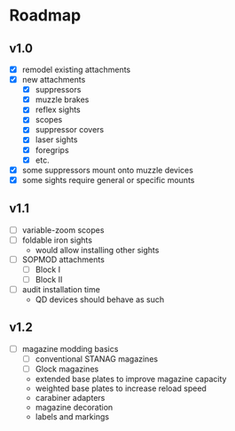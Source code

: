# Roadmap

## v1.0

- [x] remodel existing attachments
- [x] new attachments
  - [x] suppressors
  - [x] muzzle brakes
  - [x] reflex sights
  - [x] scopes
  - [x] suppressor covers
  - [x] laser sights
  - [x] foregrips
  - [x] etc.
- [x] some suppressors mount onto muzzle devices
- [x] some sights require general or specific mounts

## v1.1

- [ ] variable-zoom scopes
- [ ] foldable iron sights
  - would allow installing other sights
- [ ] SOPMOD attachments
  - [ ] Block I
  - [ ] Block II
- [ ] audit installation time
  - QD devices should behave as such

## v1.2

- [ ] magazine modding basics
  - [ ] conventional STANAG magazines
  - [ ] Glock magazines
  - extended base plates to improve magazine capacity
  - weighted base plates to increase reload speed
  - carabiner adapters
  - magazine decoration
  - labels and markings
